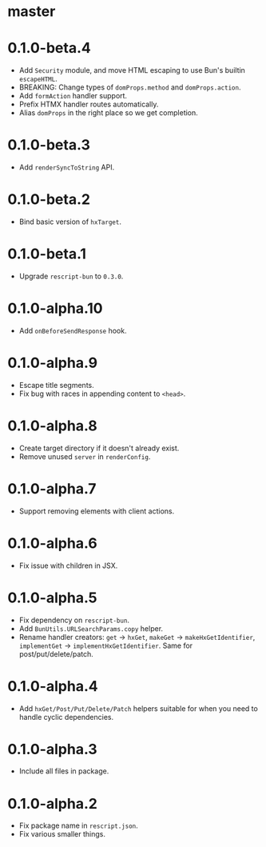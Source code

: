 # master

# 0.1.0-beta.4

- Add `Security` module, and move HTML escaping to use Bun's builtin `escapeHTML`.
- BREAKING: Change types of `domProps.method` and `domProps.action`.
- Add `formAction` handler support.
- Prefix HTMX handler routes automatically.
- Alias `domProps` in the right place so we get completion.

# 0.1.0-beta.3

- Add `renderSyncToString` API.

# 0.1.0-beta.2

- Bind basic version of `hxTarget`.

# 0.1.0-beta.1

- Upgrade `rescript-bun` to `0.3.0`.

# 0.1.0-alpha.10

- Add `onBeforeSendResponse` hook.

# 0.1.0-alpha.9

- Escape title segments.
- Fix bug with races in appending content to `<head>`.

# 0.1.0-alpha.8

- Create target directory if it doesn't already exist.
- Remove unused `server` in `renderConfig`.

# 0.1.0-alpha.7

- Support removing elements with client actions.

# 0.1.0-alpha.6

- Fix issue with children in JSX.

# 0.1.0-alpha.5

- Fix dependency on `rescript-bun`.
- Add `BunUtils.URLSearchParams.copy` helper.
- Rename handler creators: `get` -> `hxGet`, `makeGet` -> `makeHxGetIdentifier`, `implementGet` -> `implementHxGetIdentifier`. Same for post/put/delete/patch.

# 0.1.0-alpha.4

- Add `hxGet/Post/Put/Delete/Patch` helpers suitable for when you need to handle cyclic dependencies.

# 0.1.0-alpha.3

- Include all files in package.

# 0.1.0-alpha.2

- Fix package name in `rescript.json`.
- Fix various smaller things.
